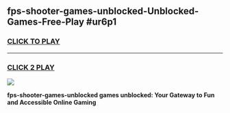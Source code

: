 
## fps-shooter-games-unblocked-Unblocked-Games-Free-Play #ur6p1
<h3>
<a href="https://us.freeplayer.one?title=fps-shooter-games-unblocked&ref=9M">CLICK TO PLAY</a></h3>
<hr>

<h3>
<a href="https://us.freeplayer.one?title=fps-shooter-games-unblocked&ref=9M">CLICK 2 PLAY</a>
  
</h3>

<a href="https://us.freeplayer.one?title=fps-shooter-games-unblocked&ref=9M"><img src="https://clearcache.store/games.png"></a>


**fps-shooter-games-unblocked games unblocked: Your Gateway to Fun and Accessible Online Gaming**
